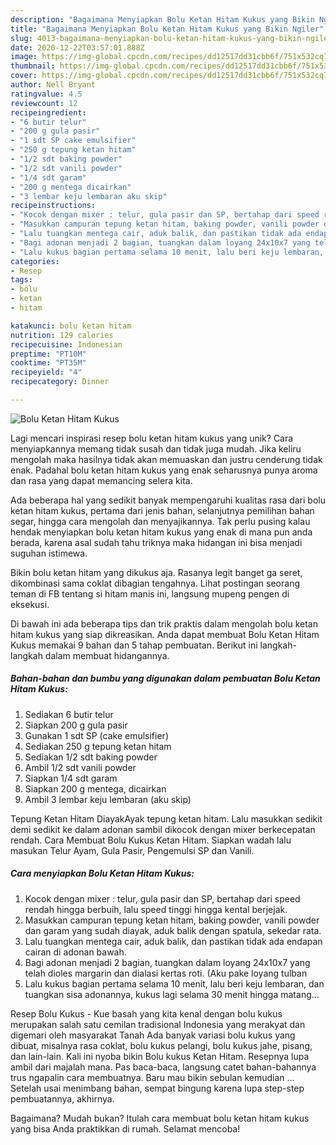 ```yaml
---
description: "Bagaimana Menyiapkan Bolu Ketan Hitam Kukus yang Bikin Ngiler"
title: "Bagaimana Menyiapkan Bolu Ketan Hitam Kukus yang Bikin Ngiler"
slug: 4013-bagaimana-menyiapkan-bolu-ketan-hitam-kukus-yang-bikin-ngiler
date: 2020-12-22T03:57:01.888Z
image: https://img-global.cpcdn.com/recipes/dd12517dd31cbb6f/751x532cq70/bolu-ketan-hitam-kukus-foto-resep-utama.jpg
thumbnail: https://img-global.cpcdn.com/recipes/dd12517dd31cbb6f/751x532cq70/bolu-ketan-hitam-kukus-foto-resep-utama.jpg
cover: https://img-global.cpcdn.com/recipes/dd12517dd31cbb6f/751x532cq70/bolu-ketan-hitam-kukus-foto-resep-utama.jpg
author: Nell Bryant
ratingvalue: 4.5
reviewcount: 12
recipeingredient:
- "6 butir telur"
- "200 g gula pasir"
- "1 sdt SP cake emulsifier"
- "250 g tepung ketan hitam"
- "1/2 sdt baking powder"
- "1/2 sdt vanili powder"
- "1/4 sdt garam"
- "200 g mentega dicairkan"
- "3 lembar keju lembaran aku skip"
recipeinstructions:
- "Kocok dengan mixer : telur, gula pasir dan SP, bertahap dari speed rendah hingga berbuih, lalu speed tinggi hingga kental berjejak."
- "Masukkan campuran tepung ketan hitam, baking powder, vanili powder dan garam yang sudah diayak, aduk balik dengan spatula, sekedar rata."
- "Lalu tuangkan mentega cair, aduk balik, dan pastikan tidak ada endapan cairan di adonan bawah."
- "Bagi adonan menjadi 2 bagian, tuangkan dalam loyang 24x10x7 yang telah dioles margarin dan dialasi kertas roti. (Aku pake loyang tulban"
- "Lalu kukus bagian pertama selama 10 menit, lalu beri keju lembaran, dan tuangkan sisa adonannya, kukus lagi selama 30 menit hingga matang..."
categories:
- Resep
tags:
- bolu
- ketan
- hitam

katakunci: bolu ketan hitam 
nutrition: 129 calories
recipecuisine: Indonesian
preptime: "PT10M"
cooktime: "PT35M"
recipeyield: "4"
recipecategory: Dinner

---
```



![Bolu Ketan Hitam Kukus](https://img-global.cpcdn.com/recipes/dd12517dd31cbb6f/751x532cq70/bolu-ketan-hitam-kukus-foto-resep-utama.jpg)

Lagi mencari inspirasi resep bolu ketan hitam kukus yang unik? Cara menyiapkannya memang tidak susah dan tidak juga mudah. Jika keliru mengolah maka hasilnya tidak akan memuaskan dan justru cenderung tidak enak. Padahal bolu ketan hitam kukus yang enak seharusnya punya aroma dan rasa yang dapat memancing selera kita.

Ada beberapa hal yang sedikit banyak mempengaruhi kualitas rasa dari bolu ketan hitam kukus, pertama dari jenis bahan, selanjutnya pemilihan bahan segar, hingga cara mengolah dan menyajikannya. Tak perlu pusing kalau hendak menyiapkan bolu ketan hitam kukus yang enak di mana pun anda berada, karena asal sudah tahu triknya maka hidangan ini bisa menjadi suguhan istimewa.

Bikin bolu ketan hitam yang dikukus aja. Rasanya legit banget ga seret, dikombinasi sama coklat dibagian tengahnya. Lihat postingan seorang teman di FB tentang si hitam manis ini, langsung mupeng pengen di eksekusi.


Di bawah ini ada beberapa tips dan trik praktis dalam mengolah bolu ketan hitam kukus yang siap dikreasikan. Anda dapat membuat Bolu Ketan Hitam Kukus memakai 9 bahan dan 5 tahap pembuatan. Berikut ini langkah-langkah dalam membuat hidangannya.

<!--inarticleads1-->

##### Bahan-bahan dan bumbu yang digunakan dalam pembuatan Bolu Ketan Hitam Kukus:

1. Sediakan 6 butir telur
1. Siapkan 200 g gula pasir
1. Gunakan 1 sdt SP (cake emulsifier)
1. Sediakan 250 g tepung ketan hitam
1. Sediakan 1/2 sdt baking powder
1. Ambil 1/2 sdt vanili powder
1. Siapkan 1/4 sdt garam
1. Siapkan 200 g mentega, dicairkan
1. Ambil 3 lembar keju lembaran (aku skip)


Tepung Ketan Hitam DiayakAyak tepung ketan hitam. Lalu masukkan sedikit demi sedikit ke dalam adonan sambil dikocok dengan mixer berkecepatan rendah. Cara Membuat Bolu Kukus Ketan Hitam. Siapkan wadah lalu masukan Telur Ayam, Gula Pasir, Pengemulsi SP dan Vanili. 

<!--inarticleads2-->

##### Cara menyiapkan Bolu Ketan Hitam Kukus:

1. Kocok dengan mixer : telur, gula pasir dan SP, bertahap dari speed rendah hingga berbuih, lalu speed tinggi hingga kental berjejak.
1. Masukkan campuran tepung ketan hitam, baking powder, vanili powder dan garam yang sudah diayak, aduk balik dengan spatula, sekedar rata.
1. Lalu tuangkan mentega cair, aduk balik, dan pastikan tidak ada endapan cairan di adonan bawah.
1. Bagi adonan menjadi 2 bagian, tuangkan dalam loyang 24x10x7 yang telah dioles margarin dan dialasi kertas roti. (Aku pake loyang tulban
1. Lalu kukus bagian pertama selama 10 menit, lalu beri keju lembaran, dan tuangkan sisa adonannya, kukus lagi selama 30 menit hingga matang...


Resep Bolu Kukus - Kue basah yang kita kenal dengan bolu kukus merupakan salah satu cemilan tradisional Indonesia yang merakyat dan digemari oleh masyarakat Tanah Ada banyak variasi bolu kukus yang dibuat, misalnya rasa coklat, bolu kukus pelangi, bolu kukus jahe, pisang, dan lain-lain. Kali ini nyoba bikin Bolu kukus Ketan Hitam. Resepnya lupa ambil dari majalah mana. Pas baca-baca, langsung catet bahan-bahannya trus ngapalin cara membuatnya. Baru mau bikin sebulan kemudian … Setelah usai menimbang bahan, sempat bingung karena lupa step-step pembuatannya, akhirnya. 

Bagaimana? Mudah bukan? Itulah cara membuat bolu ketan hitam kukus yang bisa Anda praktikkan di rumah. Selamat mencoba!
